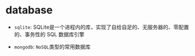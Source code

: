# database

- `sqlite`: SQLite是一个进程内的库，实现了自给自足的、无服务器的、零配置的、事务性的 SQL 数据库引擎

- `mongodb`: `NoSQL`类型的常用数据库
